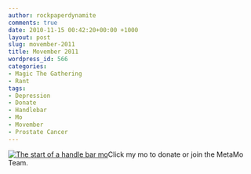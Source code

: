 ```yaml
---
author: rockpaperdynamite
comments: true
date: 2010-11-15 00:42:20+00:00 +1000
layout: post
slug: movember-2011
title: Movember 2011
wordpress_id: 566
categories:
- Magic The Gathering
- Rant
tags:
- Depression
- Donate
- Handlebar
- Mo
- Movember
- Prostate Cancer
---
```


[![The start of a handle bar mo](http://rockpaperdynamite.files.wordpress.com/2010/11/gareth.jpg?w=300)](http://au.movember.com/mospace/1247652/)Click my mo to donate or join the MetaMo Team.
